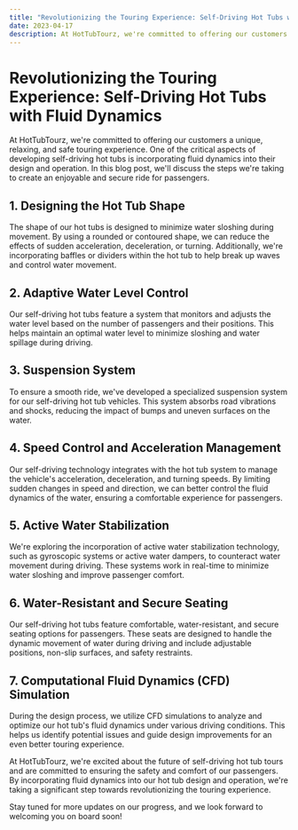 ```yaml
---
title: "Revolutionizing the Touring Experience: Self-Driving Hot Tubs with Fluid Dynamics"
date: 2023-04-17
description: At HotTubTourz, we're committed to offering our customers a unique, relaxing, and safe touring experience. One of the critical aspects of developing self-driving hot tubs is incorporating fluid dynamics into their design and operation. In this blog post, we'll discuss the steps we're taking to create an enjoyable and secure ride for passengers.
---
```


# Revolutionizing the Touring Experience: Self-Driving Hot Tubs with Fluid Dynamics

At HotTubTourz, we're committed to offering our customers a unique, relaxing, and safe touring experience. One of the critical aspects of developing self-driving hot tubs is incorporating fluid dynamics into their design and operation. In this blog post, we'll discuss the steps we're taking to create an enjoyable and secure ride for passengers.

## 1. Designing the Hot Tub Shape

The shape of our hot tubs is designed to minimize water sloshing during movement. By using a rounded or contoured shape, we can reduce the effects of sudden acceleration, deceleration, or turning. Additionally, we're incorporating baffles or dividers within the hot tub to help break up waves and control water movement.

## 2. Adaptive Water Level Control

Our self-driving hot tubs feature a system that monitors and adjusts the water level based on the number of passengers and their positions. This helps maintain an optimal water level to minimize sloshing and water spillage during driving.

## 3. Suspension System

To ensure a smooth ride, we've developed a specialized suspension system for our self-driving hot tub vehicles. This system absorbs road vibrations and shocks, reducing the impact of bumps and uneven surfaces on the water.

## 4. Speed Control and Acceleration Management

Our self-driving technology integrates with the hot tub system to manage the vehicle's acceleration, deceleration, and turning speeds. By limiting sudden changes in speed and direction, we can better control the fluid dynamics of the water, ensuring a comfortable experience for passengers.

## 5. Active Water Stabilization

We're exploring the incorporation of active water stabilization technology, such as gyroscopic systems or active water dampers, to counteract water movement during driving. These systems work in real-time to minimize water sloshing and improve passenger comfort.

## 6. Water-Resistant and Secure Seating

Our self-driving hot tubs feature comfortable, water-resistant, and secure seating options for passengers. These seats are designed to handle the dynamic movement of water during driving and include adjustable positions, non-slip surfaces, and safety restraints.

## 7. Computational Fluid Dynamics (CFD) Simulation

During the design process, we utilize CFD simulations to analyze and optimize our hot tub's fluid dynamics under various driving conditions. This helps us identify potential issues and guide design improvements for an even better touring experience.

At HotTubTourz, we're excited about the future of self-driving hot tub tours and are committed to ensuring the safety and comfort of our passengers. By incorporating fluid dynamics into our hot tub design and operation, we're taking a significant step towards revolutionizing the touring experience.

Stay tuned for more updates on our progress, and we look forward to welcoming you on board soon!
